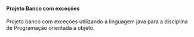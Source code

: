 #### Projeto Banco com exceções

Projeto banco com exceções utilizando a linguagem java para a disciplina de Programação orientada a objeto. 
